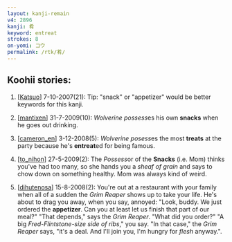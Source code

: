 ```yaml
---
layout: kanji-remain
v4: 2896
kanji: 肴
keyword: entreat
strokes: 8
on-yomi: コウ
permalink: /rtk/肴/
---
```


## Koohii stories: 

1) [<a href="http://kanji.koohii.com/profile/Katsuo">Katsuo</a>] 7-10-2007(21): Tip: &quot;snack&quot; or &quot;appetizer&quot; would be better keywords for this kanji.

2) [<a href="http://kanji.koohii.com/profile/mantixen">mantixen</a>] 31-7-2009(10): <em>Wolverine</em> <em>possess</em>es his own <strong>snacks</strong> when he goes out drinking.

3) [<a href="http://kanji.koohii.com/profile/cameron_en">cameron_en</a>] 3-12-2008(5): <em>Wolverine</em> <em>posess</em>es the most <strong>treats</strong> at the party because he&#039;s <strong>entreat</strong>ed for being famous.

4) [<a href="http://kanji.koohii.com/profile/to_nihon">to_nihon</a>] 27-5-2009(2): The <em>Possess</em>or of the <strong>Snacks</strong> (i.e. Mom) thinks you&#039;ve had too many, so she hands you a <em>sheaf of grain</em> and says to chow down on something healthy. Mom was always kind of weird.

5) [<a href="http://kanji.koohii.com/profile/dihutenosa">dihutenosa</a>] 15-8-2008(2): You&#039;re out at a restaurant with your family when all of a sudden the <em>Grim Reaper</em> shows up to take your life. He&#039;s about to drag you away, when you say, annoyed: &quot;Look, buddy. We just ordered the <strong>appetizer</strong>. Can you at least let us finish that part of our meal?&quot; &quot;That depends,&quot; says the <em>Grim Reaper</em>. &quot;What did you order?&quot; &quot;A big <em>Fred-Flintstone-size side of ribs</em>,&quot; you say. &quot;In that case,&quot; the <em>Grim Reaper</em> says, &quot;it&#039;s a deal. And I&#039;ll join you, I&#039;m hungry for <em>flesh</em> anyway.&quot;.


